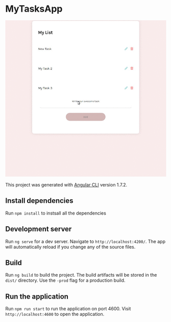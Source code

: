 # MyTasksApp

![Example](/image.gif)

This project was generated with [Angular CLI](https://github.com/angular/angular-cli) version 1.7.2.

## Install dependencies

Run `npm install` to instsall all the dependencies

## Development server

Run `ng serve` for a dev server. Navigate to `http://localhost:4200/`. The app will automatically reload if you change any of the source files.


## Build

Run `ng build` to build the project. The build artifacts will be stored in the `dist/` directory. Use the `-prod` flag for a production build.

## Run the application

Run `npm run start` to run the application on port 4600.
Visit `http://localhost:4600` to open the application.


